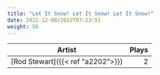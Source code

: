 ```yaml
---
title: "Let It Snow! Let It Snow! Let It Snow!"
date: 2022-12-08/2022T07:23:51
weight: 56
---
```




 Artist | Plays 
----- | -----:
[Rod Stewart]({{< ref "a2202">}}) | 2
